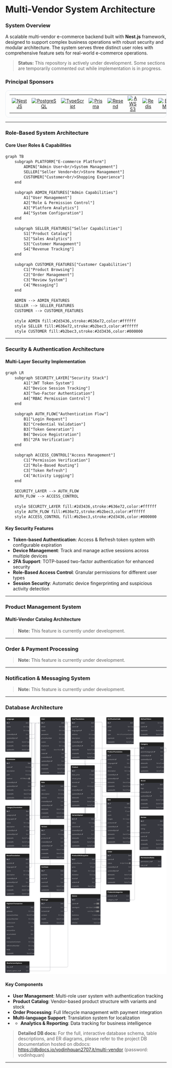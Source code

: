 # Multi-Vendor System Architecture

### System Overview

A scalable multi-vendor e-commerce backend built with **Nest.js** framework, designed to support complex business operations with robust security and modular architecture.
The system serves three distinct user roles with comprehensive feature sets for real-world e-commerce operations.

> **Status:** This repository is actively under development. Some sections are temporarily commented out while implementation is in progress.

### Principal Sponsors

<table cellpadding="8" cellspacing="0" style="border:1px solid #e6edf3;border-radius:10px;padding:12px;">
  <tr>
    <td align="center" style="vertical-align:middle;">
      <a href="https://nestjs.com" target="_blank" rel="noopener noreferrer">
        <img src="https://cdn.simpleicons.org/nestjs" width="64" alt="NestJS" style="vertical-align:middle;">
      </a>
    </td>
    <td align="center" style="vertical-align:middle;">
      <a href="https://www.postgresql.org" target="_blank" rel="noopener noreferrer">
        <img src="https://cdn.simpleicons.org/postgresql" width="64" alt="PostgreSQL" style="vertical-align:middle;">
      </a>
    </td>
    <td align="center" style="vertical-align:middle;">
      <a href="https://www.typescriptlang.org" target="_blank" rel="noopener noreferrer">
        <img src="https://cdn.simpleicons.org/typescript" width="64" alt="TypeScript" style="vertical-align:middle;">
      </a>
    </td>
    <td align="center" style="vertical-align:middle;">
      <a href="https://www.prisma.io" target="_blank" rel="noopener noreferrer">
        <img src="https://cdn.simpleicons.org/prisma" width="64" alt="Prisma" style="vertical-align:middle;">
      </a>
    </td>
    <td align="center" style="vertical-align:middle;">
      <a href="https://resend.com" target="_blank" rel="noopener noreferrer">
        <img src="https://cdn.simpleicons.org/resend" width="64" alt="Resend" style="vertical-align:middle;">
      </a>
    </td>
    <td align="center" style="vertical-align:middle;">
      <a href="https://aws.amazon.com/s3/" target="_blank" rel="noopener noreferrer">
        <img src="https://upload.wikimedia.org/wikipedia/commons/b/bc/Amazon-S3-Logo.svg" width="64" alt="AWS S3" style="vertical-align:middle;">
      </a>
    </td>
    <td align="center" style="vertical-align:middle;">
      <a href="https://redis.io" target="_blank" rel="noopener noreferrer">
        <img src="https://cdn.simpleicons.org/redis" width="64" alt="Redis" style="vertical-align:middle;">
      </a>
    </td>
    <td align="center" style="vertical-align:middle;">
      <a href="https://docs.bullmq.io" target="_blank" rel="noopener noreferrer">
        <!-- upload assets/logos/bullmq.svg then this jsDelivr link will work -->
        <img src="https://user-images.githubusercontent.com/95200/143832033-32e868df-f3b0-4251-97fb-c64809a43d36.png" width="150" alt="BullMQ" style="vertical-align:middle;">
      </a>
    </td>
    <td align="center" style="vertical-align:middle;">
      <a href="https://sepay.vn" target="_blank" rel="noopener noreferrer">
        <!-- upload assets/logos/sepay.svg then this jsDelivr link will work -->
        <img src="https://sepay.vn//assets/img/logo/sepay-blue-154x50.png" width="150" alt="Sepay" style="vertical-align:middle;">
      </a>
    </td>
  </tr>
</table>

---

### Role-Based System Architecture

#### Core User Roles & Capabilities

```mermaid
graph TB
    subgraph PLATFORM["E-commerce Platform"]
        ADMIN["Admin User<br/>System Management"]
        SELLER["Seller Vendor<br/>Store Management"]
        CUSTOMER["Customer<br/>Shopping Experience"]
    end

    subgraph ADMIN_FEATURES["Admin Capabilities"]
        A1["User Management"]
        A2["Role & Permission Control"]
        A3["Platform Analytics"]
        A4["System Configuration"]
    end

    subgraph SELLER_FEATURES["Seller Capabilities"]
        S1["Product Catalog"]
        S2["Sales Analytics"]
        S3["Customer Management"]
        S4["Revenue Tracking"]
    end

    subgraph CUSTOMER_FEATURES["Customer Capabilities"]
        C1["Product Browsing"]
        C2["Order Management"]
        C3["Review System"]
        C4["Messaging"]
    end

    ADMIN --> ADMIN_FEATURES
    SELLER --> SELLER_FEATURES
    CUSTOMER --> CUSTOMER_FEATURES

    style ADMIN fill:#2d3436,stroke:#636e72,color:#ffffff
    style SELLER fill:#636e72,stroke:#b2bec3,color:#ffffff
    style CUSTOMER fill:#b2bec3,stroke:#2d3436,color:#000000
```

---

### Security & Authentication Architecture

#### Multi-Layer Security Implementation

```mermaid
graph LR
    subgraph SECURITY_LAYER["Security Stack"]
        A1["JWT Token System"]
        A2["Device Session Tracking"]
        A3["Two-Factor Authentication"]
        A4["RBAC Permission Control"]
    end

    subgraph AUTH_FLOW["Authentication Flow"]
        B1["Login Request"]
        B2["Credential Validation"]
        B3["Token Generation"]
        B4["Device Registration"]
        B5["2FA Verification"]
    end

    subgraph ACCESS_CONTROL["Access Management"]
        C1["Permission Verification"]
        C2["Role-Based Routing"]
        C3["Token Refresh"]
        C4["Activity Logging"]
    end

    SECURITY_LAYER --> AUTH_FLOW
    AUTH_FLOW --> ACCESS_CONTROL

    style SECURITY_LAYER fill:#2d3436,stroke:#636e72,color:#ffffff
    style AUTH_FLOW fill:#636e72,stroke:#b2bec3,color:#ffffff
    style ACCESS_CONTROL fill:#b2bec3,stroke:#2d3436,color:#000000
```

#### Key Security Features

* **Token-based Authentication**: Access & Refresh token system with configurable expiration
* **Device Management**: Track and manage active sessions across multiple devices
* **2FA Support**: TOTP-based two-factor authentication for enhanced security
* **Role-Based Access Control**: Granular permissions for different user types
* **Session Security**: Automatic device fingerprinting and suspicious activity detection

---

### Product Management System
#### Multi-Vendor Catalog Architecture
> **Note:** This feature is currently under development.

---

### Order & Payment Processing
> **Note:** This feature is currently under development.

---

### Notification & Messaging System
> **Note:** This feature is currently under development.

---

### Database Architecture

![Database Diagram](https://raw.githubusercontent.com/quan-vo-dinh/multi-vendor-api/main/database/multi-vendor-database.svg)

#### Key Components

* **User Management**: Multi-role user system with authentication tracking
* **Product Catalog**: Vendor-based product structure with variants and stock
* **Order Processing**: Full lifecycle management with payment integration
* **Multi-language Support**: Translation system for localization
* * **Analytics & Reporting**: Data tracking for business intelligence

> **Detailed DB docs:** For the full, interactive database schema, table descriptions, and ER diagrams, please refer to the project DB documentation hosted on dbdocs: https://dbdocs.io/vodinhquan2707.it/multi-vendor (password: vodinhquan)

---
